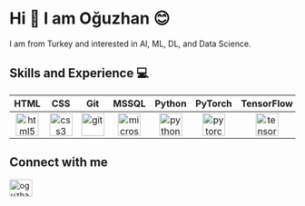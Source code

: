 # Hi 👋  I am Oğuzhan 😊
I am from Turkey and interested in AI, ML, DL, and Data Science.

## Skills and Experience 💻
| HTML | CSS  | Git  | MSSQL | Python  | PyTorch  | TensorFlow  | Jupyter  |
| :-----: | :-: | :-: | :-----: | :-: | :-: | :-: | :-----: |
| <img src='https://user-images.githubusercontent.com/54556157/90982228-7af10300-e56e-11ea-99ce-4b9d47ffc6d5.png' alt='html5' height='40'> | <img src='https://user-images.githubusercontent.com/54556157/90982232-86442e80-e56e-11ea-998f-d47bde270a93.png' alt='css3' height='40'> | <img src='https://upload.wikimedia.org/wikipedia/commons/3/3f/Git_icon.svg' alt='git' height='40'> | <img src='https://user-images.githubusercontent.com/54556157/90981664-0ec0d000-e56b-11ea-8539-028eda755d97.png' alt='microsoftsqlserver' height='40'> | <a href="https://www.python.org/"><img height="40" src="https://upload.wikimedia.org/wikipedia/commons/thumb/c/c3/Python-logo-notext.svg/1200px-Python-logo-notext.svg.png" alt="python logo" /></a> | <a href="https://pytorch.org/"><img height="40" src="https://upload.wikimedia.org/wikipedia/commons/thumb/1/10/PyTorch_logo_icon.svg/1200px-PyTorch_logo_icon.svg.png" alt="pytorch logo" /></a>  | <img src='https://cdn.jsdelivr.net/npm/simple-icons@3.0.1/icons/tensorflow.svg' alt='tensorflow' height='40'> | <a href="https://jupyter.org/"><img height="40" src="https://upload.wikimedia.org/wikipedia/commons/thumb/3/38/Jupyter_logo.svg/1200px-Jupyter_logo.svg.png" alt="jupyterlab logo" /></a> |

## Connect with me
<a href="https://www.linkedin.com/in/o%C4%9Fuzhan-g%C3%B6k-427856201/" target="blank"><img align="center" src="https://raw.githubusercontent.com/rahuldkjain/github-profile-readme-generator/master/src/images/icons/Social/linked-in-alt.svg" alt="oguzhangok" height="30" width="40" /></a>
